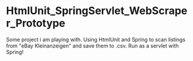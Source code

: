 # HtmlUnit_SpringServlet_WebScraper_Prototype
Some project i am playing with. Using HtmlUnit and Spring to scan listings from "eBay Kleinanzeigen" and save them to .csv. Run as a servlet with Spring! 
